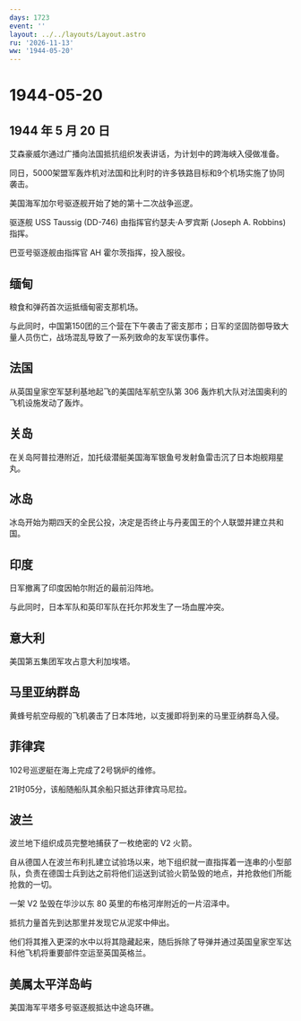 ```yaml
---
days: 1723
event: ''
layout: ../../layouts/Layout.astro
ru: '2026-11-13'
ww: '1944-05-20'
---
```


# 1944-05-20

## 1944 年 5 月 20 日

艾森豪威尔通过广播向法国抵抗组织发表讲话，为计划中的跨海峡入侵做准备。

同日，5000架盟军轰炸机对法国和比利时的许多铁路目标和9个机场实施了协同袭击。

美国海军加尔号驱逐舰开始了她的第十二次战争巡逻。

驱逐舰 USS Taussig (DD-746) 由指挥官约瑟夫·A·罗宾斯 (Joseph A. Robbins)
指挥。

巴亚号驱逐舰由指挥官 AH 霍尔茨指挥，投入服役。

## 缅甸

粮食和弹药首次运抵缅甸密支那机场。

与此同时，中国第150团的三个营在下午袭击了密支那市；日军的坚固防御导致大量人员伤亡，战场混乱导致了一系列致命的友军误伤事件。

## 法国

从英国皇家空军瑟利基地起飞的美国陆军航空队第 306
轰炸机大队对法国奥利的飞机设施发动了轰炸。

## 关岛

在关岛阿普拉港附近，加托级潜艇美国海军银鱼号发射鱼雷击沉了日本炮舰翔星丸。

## 冰岛

冰岛开始为期四天的全民公投，决定是否终止与丹麦国王的个人联盟并建立共和国。

## 印度

日军撤离了印度因帕尔附近的最前沿阵地。

与此同时，日本军队和英印军队在托尔邦发生了一场血腥冲突。

## 意大利

美国第五集团军攻占意大利加埃塔。

## 马里亚纳群岛

黄蜂号航空母舰的飞机袭击了日本阵地，以支援即将到来的马里亚纳群岛入侵。

## 菲律宾

102号巡逻艇在海上完成了2号锅炉的维修。

21时05分，该船随船队其余船只抵达菲律宾马尼拉。

## 波兰

波兰地下组织成员完整地捕获了一枚绝密的 V2 火箭。

自从德国人在波兰布利扎建立试验场以来，地下组织就一直指挥着一连串的小型部队，负责在德国士兵到达之前将他们运送到试验火箭坠毁的地点，并抢救他们所能抢救的一切。

一架 V2 坠毁在华沙以东 80 英里的布格河岸附近的一片沼泽中。

抵抗力量首先到达那里并发现它从泥浆中伸出。

他们将其推入更深的水中以将其隐藏起来，随后拆除了导弹并通过英国皇家空军达科他飞机将重要部件空运至英国英格兰。

## 美属太平洋岛屿

美国海军平塔多号驱逐舰抵达中途岛环礁。